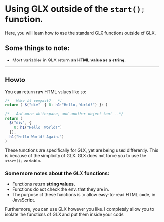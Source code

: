 # Using GLX outside of the `start();` function.
Here, you will learn how to use the standard GLX functions outside of GLX.

## Some things to note:
- Most variables in GLX return **an HTML value as a string.**

----
## Howto
You can return raw HTML values like so:
```js
/*-- Make it compact? --*/
return ( $("div", { 0: h1("Hello, World!") }) )

/*-- Add more whitespace, and another object too! --*/
return (
  $("div", {
    0: h1("Hello, World!")
  }),
  h1("Hello World! Again.")
)
```
These functions are specifically for GLX, yet are being used differently. This is because of the simplicity of GLX. GLX does not force you to use the `start();` variable.

### Some more notes about the GLX functions:
- Functions return **string values.**
- Functions do not check the env. that they are in.
- The purpose of these functions is to allow easy-to-read HTML code, in JavaScript.

Furthermore, you can use GLX however you like. I completely allow you to isolate the functions of GLX and put them inside your code.
